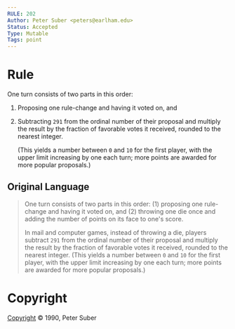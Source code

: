 ```yaml
---
RULE: 202
Author: Peter Suber <peters@earlham.edu>
Status: Accepted
Type: Mutable
Tags: point
---
```


# Rule

One turn consists of two parts in this order:

1. Proposing one rule-change and having it voted on, and
2. Subtracting `291` from the ordinal number of their proposal and multiply the result by the fraction of favorable votes it received, rounded to the nearest integer.

    (This yields a number between `0` and `10` for the first player, with the upper limit increasing by one each turn; more points are awarded for more popular proposals.)

## Original Language

>One turn consists of two parts in this order: (1) proposing one rule-change and having it voted on, and (2) throwing one die once and adding the number of points on its face to one's score.
>
>In mail and computer games, instead of throwing a die, players subtract `291` from the ordinal number of their proposal and multiply the result by the fraction of favorable votes it received, rounded to the nearest integer. (This yields a number between `0` and `10` for the first player, with the upper limit increasing by one each turn; more points are awarded for more popular proposals.)

# Copyright

[Copyright](http://legacy.earlham.edu/~peters/copyrite.htm) © 1990, Peter Suber
